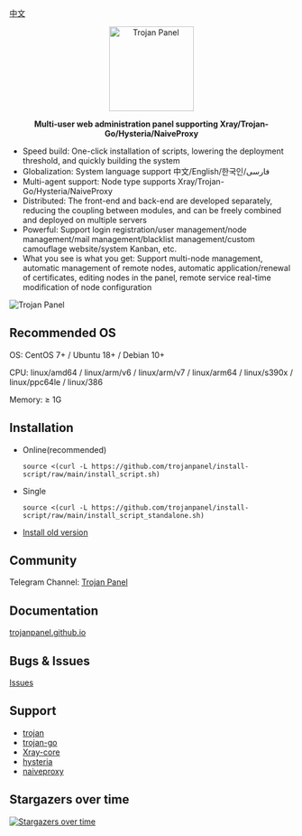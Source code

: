 [中文](README.md)
<p align="center"><a href="https://github.com/trojanpanel"><img src="https://trojanpanel.github.io/logo.png" alt="Trojan Panel" width="150" /></a></p>
<p align="center"><b>Multi-user web administration panel supporting Xray/Trojan-Go/Hysteria/NaiveProxy</b></p>

- Speed build: One-click installation of scripts, lowering the deployment threshold, and quickly building the system
- Globalization: System language support 中文/English/한국인/فارسی
- Multi-agent support: Node type supports Xray/Trojan-Go/Hysteria/NaiveProxy
- Distributed: The front-end and back-end are developed separately, reducing the coupling between modules, and can be
  freely combined and deployed on multiple servers
- Powerful: Support login registration/user management/node management/mail management/blacklist management/custom
  camouflage website/system Kanban, etc.
- What you see is what you get: Support multi-node management, automatic management of remote nodes, automatic
  application/renewal of certificates, editing nodes in the panel, remote service real-time modification of node
  configuration

![Trojan Panel](https://user-images.githubusercontent.com/46235235/173869031-c410e895-4299-46bf-bb7c-0434498fa2e2.png)

## Recommended OS

OS: CentOS 7+ / Ubuntu 18+ / Debian 10+

CPU: linux/amd64 / linux/arm/v6 / linux/arm/v7 / linux/arm64 / linux/s390x / linux/ppc64le / linux/386

Memory: ≥ 1G

## Installation

- Online(recommended)

    ```shell
    source <(curl -L https://github.com/trojanpanel/install-script/raw/main/install_script.sh)
    ```

- Single

    ```shell
    source <(curl -L https://github.com/trojanpanel/install-script/raw/main/install_script_standalone.sh)
    ```

- [Install old version](./archive)

## Community

Telegram Channel: [Trojan Panel](https://t.me/TrojanPanel)

## Documentation

[trojanpanel.github.io](https://trojanpanel.github.io)

## Bugs & Issues

[Issues](https://github.com/trojanpanel/install-script/issues)

## Support

- [trojan](https://github.com/trojan-gfw/trojan)
- [trojan-go](https://github.com/p4gefau1t/trojan-go)
- [Xray-core](https://github.com/XTLS/Xray-core)
- [hysteria](https://github.com/HyNetwork/hysteria)
- [naiveproxy](https://github.com/klzgrad/naiveproxy)

## Stargazers over time

[![Stargazers over time](https://starchart.cc/trojanpanel/install-script.svg)](https://github.com/trojanpanel/install-script)

